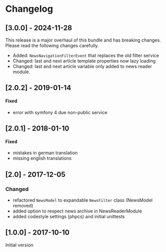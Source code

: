 # Changelog

## [3.0.0] - 2024-11-28
This release is a major overhaul of this bundle and has breaking changes. Please read the following changes carefully.

- Added: `NewsNavigationFilterEvent` that replaces the old filter service
- Changed: last and next article template properties now lazy loading
- Changed: last and next article variable only added to news reader module.


## [2.0.2] - 2019-01-14

#### Fixed
* error with symfony 4 due non-public service

## [2.0.1] - 2018-01-10

#### Fixed 
* mistakes in german translation
* missing english translations

## [2.0] - 2017-12-05

### Changed
* refactored `NewsModel` to expandable `NewsFilter` class (NewsModel removed)
* added option to respect news archive in NewsReaderModule
* added codestyle settings (phpcs) and initial unittests


## [1.0.0] - 2017-10-10

Initial version